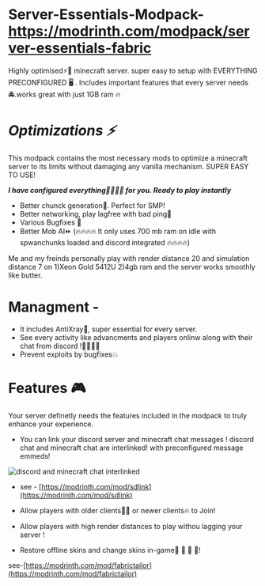 # Server-Essentials-Modpack- https://modrinth.com/modpack/server-essentials-fabric

Highly optimised⚡🚀 minecraft server. super easy to setup with EVERYTHING PRECONFIGURED 🖥️ . Includes important features that every server needs 🚔.works great with just 1GB ram 🔥
# _**Optimizations ⚡**_

This modpack contains the most necessary mods to optimize a minecraft server to its limits without damaging any vanilla mechanism. SUPER EASY TO USE! 

**_I have configured everything👨‍💻👨‍💻 for you. Ready to play instantly_**

- Better chunck generation🚀. Perfect for SMP!
- Better networking, play lagfree with bad ping🛜
- Various Bugfixes 🐛
- Better Mob AI⏩
(🔥🔥🔥🔥 It only uses 700 mb ram on idle with spwanchunks loaded and discord integrated 🔥🔥🔥🔥)

Me and my freinds personally play with render distance 20 and simulation distance 7 on 
1)Xeon Gold 5412U
2)4gb ram 
and the server works smoothly like butter.

# **Managment** - 
- It includes AntiXray🚫, super essential for every server.
- See every activity like advancments and players onlinw along with their chat from discord !🧑‍💻🧑‍💻
- Prevent exploits by bugfixes💥

# **Features 🎮**

Your server definetly needs the features included in the modpack to truly enhance your experience. 

- You can link your discord server and minecraft chat messages ! discord chat and minecraft chat are interlinked! with preconfigured message emmeds!
 
![discord and minecraft chat interlinked](https://cdn.modrinth.com/data/cached_images/456ce266cb42783f8039e34c9be8335e53892d67.png) 
  
- see - [https://modrinth.com/mod/sdlink](https://modrinth.com/mod/sdlink)


- Allow players with older clients👴🏼 or newer clients🔥 to Join!

  
- Allow players with high render distances to play withou lagging your server ! 



- Restore offline skins and change skins in-game👔 👖 👕 👗! 
  
see-[https://modrinth.com/mod/fabrictailor](https://modrinth.com/mod/fabrictailor)
